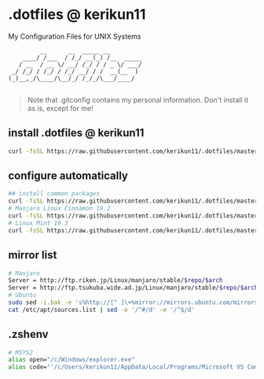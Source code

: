 # .dotfiles @ kerikun11

My Configuration Files for UNIX Systems

```
         __      __  _____ __         
    ____/ /___  / /_/ __(_) /__  _____
   / __  / __ \/ __/ /_/ / / _ \/ ___/
 _/ /_/ / /_/ / /_/ __/ / /  __(__  ) 
(_)__,_/\____/\__/_/ /_/_/\___/____/  
                                      
```

> Note that .gitconfig contains my personal information.
> Don't install it as is, except for me!

## install .dotfiles @ kerikun11

```sh
curl -fsSL https://raw.githubusercontent.com/kerikun11/.dotfiles/master/install.sh | bash
```

## configure automatically

```sh
## install common packages
curl -fsSL https://raw.githubusercontent.com/kerikun11/.dotfiles/master/tools/install_common.sh | sh
# Manjaro Linux Cinnamon 19.2
curl -fsSL https://raw.githubusercontent.com/kerikun11/.dotfiles/master/tools/manjaro_setup.sh | bash
# Linux Mint 19.3
curl -fsSL https://raw.githubusercontent.com/kerikun11/.dotfiles/master/tools/mint_setup.sh | sh
```

## mirror list

```sh
# Manjaro
Server = http://ftp.riken.jp/Linux/manjaro/stable/$repo/$arch
Server = http://ftp.tsukuba.wide.ad.jp/Linux/manjaro/stable/$repo/$arch
# Ubuntu
sudo sed -i.bak -e 's%http://[^ ]\+%mirror://mirrors.ubuntu.com/mirrors.txt%g' /etc/apt/sources.list
cat /etc/apt/sources.list | sed -e '/^#/d' -e '/^$/d'
```

## .zshenv

```sh
# MSYS2
alias open="/c/Windows/explorer.exe"
alias code="'/c/Users/kerikun11/AppData/Local/Programs/Microsoft VS Code/bin/code'"
```
